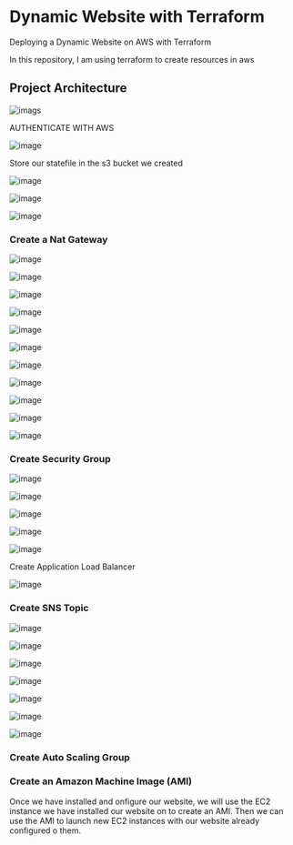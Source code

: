 #  Dynamic Website with Terraform
Deploying a Dynamic Website on AWS with Terraform

In this repository, I am using terraform to create resources in aws

<h2>Project Architecture</h2>

![imags](images/terraform_architecture.png)

AUTHENTICATE WITH AWS

![image](images/Screenshot_1.png)

Store our statefile in the s3 bucket we created

![image](images/Screenshot_2.png)

![image](images/Screenshot_3.png)

![image](images/Screenshot_4.png)

### Create a Nat Gateway

![image](images/Screenshot_5.png)

![image](images/Screenshot_6.png)

![image](images/Screenshot_7.png)

![image](images/Screenshot_8.png)

![image](images/Screenshot_9.png)

![image](images/Screenshot_10.png)

![image](images/Screenshot_11.png)

![image](images/Screenshot_12.png)

![image](images/Screenshot_13.png)

![image](images/Screenshot_14.png)

![image](images/Screenshot_15.png)

### Create Security Group

![image](images/Screenshot_16.png)



![image](images/Screenshot_17.png)

![image](images/Screenshot_18.png)

![image](images/Screenshot_17.png)

![image](images/Screenshot_17.png)

Create Application Load Balancer

![image](images/Screenshot_18.png)

### Create SNS Topic

![image](images/Screenshot_19.png)

![image](images/Screenshot_20.png)

![image](images/Screenshot_21.png)

![image](images/Screenshot_22.png)

![image](images/Screenshot_23.png)

![image](images/Screenshot_24.png)

![image](images/Screenshot_25.png)

### Create Auto Scaling Group


### Create an Amazon Machine Image (AMI)

Once we have installed and onfigure our website, we will use the EC2 instance we have installed our website on to create an AMI. Then we can use the AMI to launch new EC2 instances with our website already configured o them.

